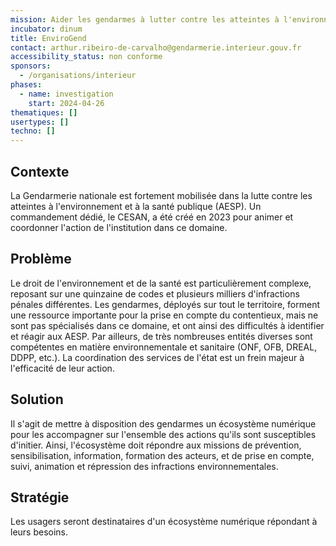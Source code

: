 ```yaml
---
mission: Aider les gendarmes à lutter contre les atteintes à l'environnement et à la santé publique
incubator: dinum
title: EnviroGend
contact: arthur.ribeiro-de-carvalho@gendarmerie.interieur.gouv.fr
accessibility_status: non conforme
sponsors:
  - /organisations/interieur
phases:
  - name: investigation
    start: 2024-04-26
thematiques: []
usertypes: []
techno: []
---
```

## Contexte

La Gendarmerie nationale est fortement mobilisée dans la lutte contre les atteintes à l'environnement et à la santé publique (AESP). Un commandement dédié, le CESAN, a été créé en 2023 pour animer et coordonner l'action de l'institution dans ce domaine.

## Problème

Le droit de l'environnement et de la santé est particulièrement complexe, reposant sur une quinzaine de codes et plusieurs milliers d'infractions pénales différentes. Les gendarmes, déployés sur tout le territoire, forment une ressource importante pour la prise en compte du contentieux, mais ne sont pas spécialisés dans ce domaine, et ont ainsi des difficultés à identifier et réagir aux AESP. Par ailleurs, de très nombreuses entités diverses sont compétentes en matière environnementale et sanitaire (ONF, OFB, DREAL, DDPP, etc.). La coordination des services de l'état est un frein majeur à l'efficacité de leur action.

## Solution

Il s'agit de mettre à disposition des gendarmes un écosystème numérique pour les accompagner sur l'ensemble des actions qu'ils sont susceptibles d'initier. Ainsi, l'écosystème doit répondre aux missions de prévention, sensibilisation, information, formation des acteurs, et de prise en compte, suivi, animation et répression des infractions environnementales.

## Stratégie

Les usagers seront destinataires d'un écosystème numérique répondant à leurs besoins.
